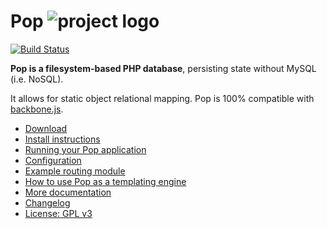 # Pop ![project logo](http://www.ohai.ca/images/poplogo.jpg)

[![Build Status](https://secure.travis-ci.org/1337/pop.png?branch=master,dev)](http://travis-ci.org/1337/pop)

**Pop is a filesystem-based PHP database**, persisting state without MySQL (i.e. NoSQL).

It allows for static object relational mapping.
Pop is 100% compatible with [backbone.js](http://documentcloud.github.com/backbone/).

* [Download](//github.com/1337/pop/releases)
* [Install instructions](INSTALLING.md)
* [Running your Pop application](docs/routing.md)
* [Configuration](docs/settings.md)
* [Example routing module](examples/)
* [How to use Pop as a templating engine](docs/templating.md)
* [More documentation](docs/)
* [Changelog](CHANGELOG.md)
* [License: GPL v3](LICENSE)